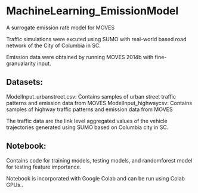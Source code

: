 # MachineLearning_EmissionModel
A surrogate emission rate model for MOVES

Traffic simulations were excuted using SUMO with real-world based road network of the City of Columbia in SC.

Emission data were obtained by running MOVES 2014b with fine-granualarity input.
## Datasets:
ModelInput_urbanstreet.csv: Contains samples of urban street traffic patterns and emission data from MOVES
ModelInput_highwaycsv: Contains samples of highway traffic patterns and emission data from MOVES

The traffic data are the link level aggregated values of the vehicle trajectories generated using SUMO based on Columbia city in SC.

## Notebook:
Contains code for training models, testing models, and randomforest model for testing feature importance.

Notebook is incorporated with Google Colab and can be run using Colab GPUs..
